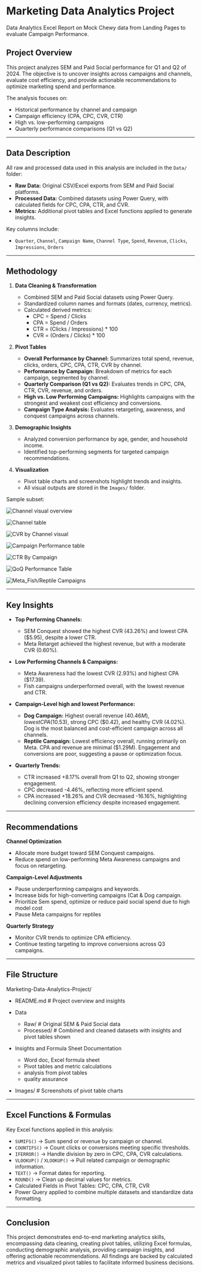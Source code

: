 # Marketing Data Analytics Project
Data Analytics Excel Report on Mock Chewy data from Landing Pages to evaluate Campaign Performance.

## Project Overview
This project analyzes SEM and Paid Social performance for Q1 and Q2 of 2024. The objective is to uncover insights across campaigns and channels, evaluate cost efficiency, and provide actionable recommendations to optimize marketing spend and performance.

The analysis focuses on:
- Historical performance by channel and campaign
- Campaign efficiency (CPA, CPC, CVR, CTR)
- High vs. low-performing campaigns
- Quarterly performance comparisons (Q1 vs Q2)

---

## Data Description
All raw and processed data used in this analysis are included in the `Data/` folder:

- **Raw Data:** Original CSV/Excel exports from SEM and Paid Social platforms.
- **Processed Data:** Combined datasets using Power Query, with calculated fields for CPC, CPA, CTR, and CVR.
- **Metrics:** Additional pivot tables and Excel functions applied to generate insights.

Key columns include:
- `Quarter`, `Channel`, `Campaign Name`, `Channel Type`, `Spend`, `Revenue`, `Clicks`, `Impressions`, `Orders`

---

## Methodology

1. **Data Cleaning & Transformation**
   - Combined SEM and Paid Social datasets using Power Query.
   - Standardized column names and formats (dates, currency, metrics).
   - Calculated derived metrics:  
     - CPC = Spend / Clicks  
     - CPA = Spend / Orders  
     - CTR = (Clicks / Impressions) * 100  
     - CVR = (Orders / Clicks) * 100

2. **Pivot Tables**
   - **Overall Performance by Channel:** Summarizes total spend, revenue, clicks, orders, CPC, CPA, CTR, CVR by channel.
   - **Performance by Campaign:** Breakdown of metrics for each campaign, segmented by channel.
   - **Quarterly Comparison (Q1 vs Q2):** Evaluates trends in CPC, CPA, CTR, CVR, revenue, and orders.
   - **High vs. Low Performing Campaigns:** Highlights campaigns with the strongest and weakest cost efficiency and conversions.
   - **Campaign Type Analysis:** Evaluates retargeting, awareness, and conquest campaigns across channels.

3. **Demographic Insights**
   - Analyzed conversion performance by age, gender, and household income.
   - Identified top-performing segments for targeted campaign recommendations.

4. **Visualization**
   - Pivot table charts and screenshots highlight trends and insights.
   - All visual outputs are stored in the `Images/` folder.

Sample subset:

![Channel visual overview](Images_and_Screenshots/Channel_Overview_EDA.png)

![Channel table](Images_and_Screenshots/Channel_overall_performance.png)

![CVR by Channel visual](Images_and_Screenshots/CVR_BY_Channel.png)

![Campaign Performance table](Images_and_Screenshots/Q1vsQ2_Channel_Type_performance.png)

![CTR By Campaign](Images_and_Screenshots/CTR_BY_Channel.png)

![QoQ Performance Table](Images_and_Screenshots/QoQ_Performance.png)

![Meta_Fish/Reptile Campaigns](Images_and_Screenshots/Meta_Reptile_Campaigns.png)

---

## Key Insights

- **Top Performing Channels:**
  - SEM Conquest showed the highest CVR (43.26%) and lowest CPA ($5.95), despite a lower CTR.
  - Meta Retarget achieved the highest revenue, but with a moderate CVR (0.60%).
  
- **Low Performing Channels & Campaigns:**
  - Meta Awareness had the lowest CVR (2.93%) and highest CPA ($17.39).
  - Fish campaigns underperformed overall, with the lowest revenue and CTR.

- **Campaign-Level high and lowest Performance:**
   
   - **Dog Campaign:** Highest overall revenue ($40.46 M), lowest CPA ($10.53), strong CPC ($0.42), and healthy CVR (4.02%). Dog is the most balanced and cost-efficient campaign across all channels.
   - **Reptile Campaign:** Lowest efficiency overall, running primarily on Meta. CPA  and revenue are minimal ($1.29M). Engagement and conversions are poor, suggesting a pause or optimization focus.

- **Quarterly Trends:**
  - CTR increased +8.17% overall from Q1 to Q2, showing stronger engagement.
  - CPC decreased -4.46%, reflecting more efficient spend.
  - CPA increased +18.26% and CVR decreased -16.16%, highlighting declining conversion efficiency despite increased engagement.


---

## Recommendations

 **Channel Optimization**
   - Allocate more budget toward SEM Conquest campaigns.
   - Reduce spend on low-performing Meta Awareness campaigns and focus on retargeting.

 **Campaign-Level Adjustments**
   - Pause underperforming campaigns and keywords.
   - Increase bids for high-converting campaigns (Cat & Dog campaign.
   - Prioritize Sem spend, optimize or reduce paid social spend due to high model cost
   - Pause Meta campaigns for reptiles

  **Quarterly Strategy**
   - Monitor CVR trends to optimize CPA efficiency.
   - Continue testing targeting to improve conversions across Q3 campaigns.
     
---

## File Structure
Marketing-Data-Analytics-Project/
-  README.md # Project overview and insights
- Data
     - Raw/ # Original SEM & Paid Social data
     -  Processed/ # Combined and cleaned datasets with insights and pivot tables shown 
       
- Insights and Formula Sheet Documentation 
    - Word doc, Excel formula sheet
    - Pivot tables and metric calculations
    - analysis from pivot tables
    - quality assurance
      
- Images/ # Screenshots of pivot table charts

---

## Excel Functions & Formulas

Key Excel functions applied in this analysis:

- `SUMIFS()` → Sum spend or revenue by campaign or channel.
- `COUNTIFS()` → Count clicks or conversions meeting specific thresholds.
- `IFERROR()` → Handle division by zero in CPC, CPA, CVR calculations.
- `VLOOKUP()` / `XLOOKUP()` → Pull related campaign or demographic information.
- `TEXT()` → Format dates for reporting.
- `ROUND()` → Clean up decimal values for metrics.
- Calculated Fields in Pivot Tables: CPC, CPA, CTR, CVR
- Power Query applied to combine multiple datasets and standardize data formatting.

---


## Conclusion

This project demonstrates end-to-end marketing analytics skills, encompassing data cleaning, creating pivot tables, utilizing Excel formulas, conducting demographic analysis, providing campaign insights, and offering actionable recommendations. All findings are backed by calculated metrics and visualized pivot tables to facilitate informed business decisions.

